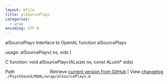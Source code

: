 ```yaml
---
layout: mfile
title: alSourcePlayv
categories:
  - wrap
encoding: UTF-8
---
```


alSourcePlayv  Interface to OpenAL function alSourcePlayv

usage:  alSourcePlayv( ns, sids )

C function:  void alSourcePlayv(ALsizei ns, const ALuint\* sids)


<div class="code_header" style="text-align:right;">
  <span style="float:left;">Path&nbsp;&nbsp;</span> <span class="counter">Retrieve <a href=
  "https://raw.github.com/Psychtoolbox-3/Psychtoolbox-3/beta/./PsychSound/MOAL/wrap/alSourcePlayv.m">current version from GitHub</a> | View <a href=
  "https://github.com/Psychtoolbox-3/Psychtoolbox-3/commits/beta/./PsychSound/MOAL/wrap/alSourcePlayv.m">changelog</a></span>
</div>
<div class="code">
  <code>./PsychSound/MOAL/wrap/alSourcePlayv.m</code>
</div>
